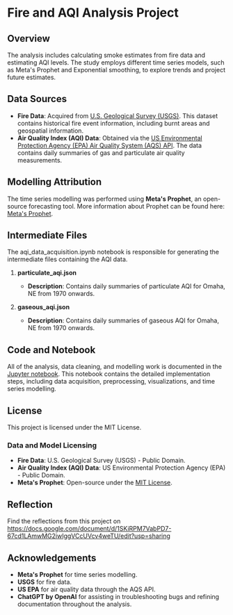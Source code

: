 # Fire and AQI Analysis Project

## Overview
The analysis includes calculating smoke estimates from fire data and estimating AQI levels. The study employs different time series models, such as Meta's Prophet and Exponential smoothing, to explore trends and project future estimates.

## Data Sources
- **Fire Data**: Acquired from [U.S. Geological Survey (USGS)](https://www.sciencebase.gov/catalog/item/61aa537dd34eb622f699df81). This dataset contains historical fire event information, including burnt areas and geospatial information.
- **Air Quality Index (AQI) Data**: Obtained via the [US Environmental Protection Agency (EPA) Air Quality System (AQS) API](https://aqs.epa.gov/aqsweb/documents/data_api.html#daily). The data contains daily summaries of gas and particulate air quality measurements.

## Modelling Attribution
The time series modelling was performed using **Meta's Prophet**, an open-source forecasting tool. More information about Prophet can be found here: [Meta's Prophet](https://facebook.github.io/prophet/).

## Intermediate Files
The aqi_data_acquisition.ipynb notebook is responsible for generating the intermediate files containing the AQI data.

1. **particulate_aqi.json**
   - **Description**: Contains daily summaries of particulate AQI for Omaha, NE from 1970 onwards.

2. **gaseous_aqi.json**
   - **Description**: Contains daily summaries of gaseous AQI for Omaha, NE from 1970 onwards.

## Code and Notebook
All of the analysis, data cleaning, and modelling work is documented in the [Jupyter notebook](https://github.com/manya28/data-512-project/blob/main/main.ipynb). This notebook contains the detailed implementation steps, including data acquisition, preprocessing, visualizations, and time series modelling.

## License
This project is licensed under the MIT License.

### Data and Model Licensing
- **Fire Data**: U.S. Geological Survey (USGS) - Public Domain.
- **Air Quality Index (AQI) Data**: US Environmental Protection Agency (EPA) - Public Domain.
- **Meta's Prophet**: Open-source under the [MIT License](https://github.com/facebook/prophet/blob/main/LICENSE).

## Reflection

Find the reflections from this project on https://docs.google.com/document/d/1SKiRPM7VabPD7-67cd1LAmwMG2iwIggVCcUVcv4weTU/edit?usp=sharing 

## Acknowledgements
- **Meta's Prophet** for time series modelling.
- **USGS** for fire data.
- **US EPA** for air quality data through the AQS API.
- **ChatGPT by OpenAI** for assisting in troubleshooting bugs and refining documentation throughout the analysis.

